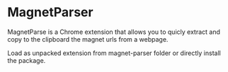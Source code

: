 # MagnetParser

MagnetParse is a Chrome extension that allows you to quicly extract and copy to the clipboard the magnet urls from a webpage.

Load as unpacked extension from magnet-parser folder or directly install the package.
